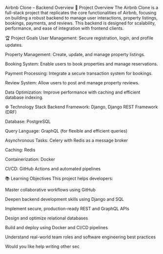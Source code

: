 Airbnb Clone – Backend Overview
🚀 Project Overview
The Airbnb Clone is a full-stack project that replicates the core functionalities of Airbnb, focusing on building a robust backend to manage user interactions, property listings, bookings, payments, and reviews. This backend is designed for scalability, performance, and ease of integration with frontend clients.

🏆 Project Goals
User Management: Secure registration, login, and profile updates.

Property Management: Create, update, and manage property listings.

Booking System: Enable users to book properties and manage reservations.

Payment Processing: Integrate a secure transaction system for bookings.

Review System: Allow users to post and manage property reviews.

Data Optimization: Improve performance with caching and efficient database indexing.

⚙️ Technology Stack
Backend Framework: Django, Django REST Framework (DRF)

Database: PostgreSQL

Query Language: GraphQL (for flexible and efficient queries)

Asynchronous Tasks: Celery with Redis as a message broker

Caching: Redis

Containerization: Docker

CI/CD: GitHub Actions and automated pipelines

📚 Learning Objectives
This project helps developers:

Master collaborative workflows using GitHub

Deepen backend development skills using Django and SQL

Implement secure, production-ready REST and GraphQL APIs

Design and optimize relational databases

Build and deploy using Docker and CI/CD pipelines

Understand real-world team roles and software engineering best practices

Would you like help writing other sec
